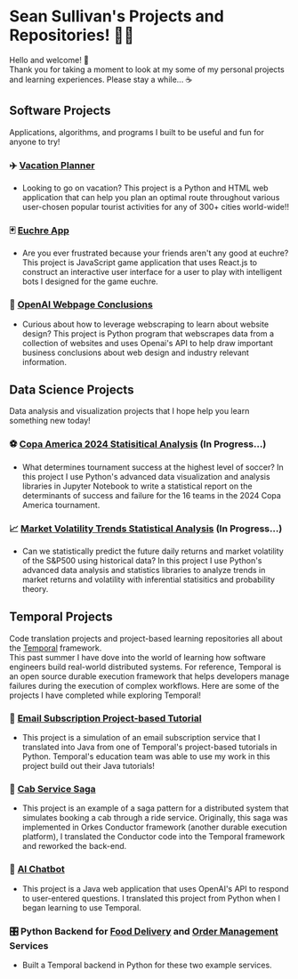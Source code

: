 # Sean Sullivan's Projects and Repositories! 👨‍🎓

Hello and welcome! 👋  
Thank you for taking a moment to look at my some of my personal projects and learning experiences. Please stay a while... ☕️


## Software Projects
Applications, algorithms, and programs I built to be useful and fun for anyone to try!

### ✈️ [Vacation Planner](https://github.com/SeanSullivan3/vacation-planner)
* Looking to go on vacation? This project is a Python and HTML web application that can help you plan an optimal route throughout various user-chosen popular tourist activities for any of 300+ cities world-wide!!

### 🃏 [Euchre App](https://github.com/SeanSullivan3/euchre-app)
* Are you ever frustrated because your friends aren't any good at euchre? This project is JavaScript game application that uses React.js to construct an interactive user interface for a user to play with intelligent bots I designed for the game euchre.

### 🤖 [OpenAI Webpage Conclusions](https://github.com/SeanSullivan3/openai-webpage-conclusions)
* Curious about how to leverage webscraping to learn about website design? This project is Python program that webscrapes data from a collection of websites and uses Openai's API to help draw important business conclusions about web design and industry relevant information.

## Data Science Projects
Data analysis and visualization projects that I hope help you learn something new today!

### ⚽️ [Copa America 2024 Statisitical Analysis](https://github.com/SeanSullivan3/copa-2024-data-analysis)  (In Progress...)
* What determines tournament success at the highest level of soccer? In this project I use Python's advanced data visualization and analysis libraries in Jupyter Notebook to write a statistical report on the determinants of success and failure for the 16 teams in the 2024 Copa America tournament.  

### 📈 [Market Volatility Trends Statistical Analysis](https://github.com/SeanSullivan3/market-volatility-data-analysis)  (In Progress...)
* Can we statistically predict the future daily returns and market volatility of the S&P500 using historical data? In this project I use Python's advanced data analysis and statistics libraries to analyze trends in market returns and volatility with inferential statisitics and probability theory.

## Temporal Projects
Code translation projects and project-based learning repositories all about the [Temporal](https://temporal.io/) framework.  
This past summer I have dove into the world of learning how software engineers build real-world distributed systems. For reference, Temporal is an open source durable execution framework that helps developers manage failures during the execution of complex workflows. Here are some of the projects I have completed while exploring Temporal!

### 📩 [Email Subscription Project-based Tutorial](https://github.com/SeanSullivan3/email-subscription-project-java)
* This project is a simulation of an email subscription service that I translated into Java from one of Temporal's project-based tutorials in Python. Temporal's education team was able to use my work in this project build out their Java tutorials!

### 🚕 [Cab Service Saga](https://github.com/SeanSullivan3/temporal-saga-pattern)
* This project is an example of a saga pattern for a distributed system that simulates booking a cab through a ride service. Originally, this saga was implemented in Orkes Conductor framework (another durable execution platform), I translated the Conductor code into the Temporal framework and reworked the back-end.

### 💬 [AI Chatbot](https://github.com/SeanSullivan3/temporal-openai-java)
* This project is a Java web application that uses OpenAI's API to respond to user-entered questions. I translated this project from Python when I began learning to use Temporal.

### 🎛️ Python Backend for [Food Delivery](https://github.com/SeanSullivan3/food-delivery/tree/python_backend) and [Order Management](https://github.com/SeanSullivan3/temporal-order-management/tree/python_backend) Services
* Built a Temporal backend in Python for these two example services.

<!--
**SeanSullivan3/SeanSullivan3** is a ✨ _special_ ✨ repository because its `README.md` (this file) appears on your GitHub profile.

Here are some ideas to get you started:

- 🔭 I’m currently working on ...
- 🌱 I’m currently learning ...
- 👯 I’m looking to collaborate on ...
- 🤔 I’m looking for help with ...
- 💬 Ask me about ...
- 📫 How to reach me: ...
- 😄 Pronouns: ...
- ⚡ Fun fact: ...
-->
